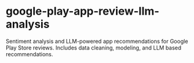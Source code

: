 # google-play-app-review-llm-analysis
Sentiment analysis and LLM-powered app recommendations for Google Play Store reviews. Includes data cleaning, modeling, and LLM based recommendations.
